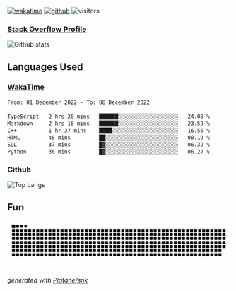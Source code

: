 [![wakatime](https://wakatime.com/badge/user/82c377cd-a54c-404c-b7df-177b313ca539.svg)](https://wakatime.com/@82c377cd-a54c-404c-b7df-177b313ca539)
[![github](https://img.shields.io/github/followers/xinthose?logo=github&style=plastic)](https://github.com/alanhamlett?tab=followers)
![visitors](https://visitor-badge.glitch.me/badge?page_id=xinthose&left_color=green&right_color=red)
### [Stack Overflow Profile](https://stackoverflow.com/users/4056146/xinthose)

![Github stats](https://github-readme-stats.vercel.app/api?username=xinthose&show_icons=true&theme=radical&count_private=true)

## Languages Used

### [WakaTime](https://wakatime.com/)
<!--START_SECTION:waka-->

```text
From: 01 December 2022 - To: 08 December 2022

TypeScript   2 hrs 20 mins   ██████░░░░░░░░░░░░░░░░░░░   24.00 %
Markdown     2 hrs 18 mins   ██████░░░░░░░░░░░░░░░░░░░   23.59 %
C++          1 hr 37 mins    ████░░░░░░░░░░░░░░░░░░░░░   16.56 %
HTML         48 mins         ██░░░░░░░░░░░░░░░░░░░░░░░   08.19 %
SQL          37 mins         █▓░░░░░░░░░░░░░░░░░░░░░░░   06.32 %
Python       36 mins         █▓░░░░░░░░░░░░░░░░░░░░░░░   06.27 %
```

<!--END_SECTION:waka-->

### Github

![Top Langs](https://github-readme-stats.vercel.app/api/top-langs/?username=xinthose)

## Fun
![github contribution grid snake animation](https://raw.githubusercontent.com/xinthose/xinthose/output/github-contribution-grid-snake.svg)

_generated with [Platane/snk](https://github.com/Platane/snk)_
